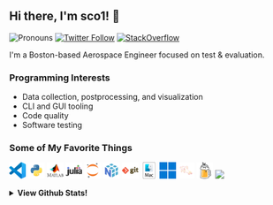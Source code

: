 ## Hi there, I'm sco1! 👋
![Pronouns](https://img.shields.io/badge/pronouns-he%2Fhim-blue)
[![Twitter Follow](https://img.shields.io/twitter/follow/sco1_git?style=social)](https://twitter.com/sco1_git)
[![StackOverflow](https://img.shields.io/badge/StackOverflow-excaza-blueviolet?logo=stackoverflow)](https://stackoverflow.com/users/2748311/excaza)

I'm a Boston-based Aerospace Engineer focused on test & evaluation.

### Programming Interests
  * Data collection, postprocessing, and visualization
  * CLI and GUI tooling
  * Code quality
  * Software testing

### Some of My Favorite Things
<a href="https://code.visualstudio.com/"><code><img height="30" src="https://raw.githubusercontent.com/github/explore/master/topics/visual-studio-code/visual-studio-code.png"></code></a>
<a href="https://www.python.org/"><code><img height="30" src="https://raw.githubusercontent.com/github/explore/master/topics/python/python.png"></code></a>
<a href="https://www.mathworks.com/"><code><img height="30" src="https://raw.githubusercontent.com/github/explore/master/topics/matlab/matlab.png"></code></a>
<a href="https://julialang.org/"><code><img height="30" src="https://raw.githubusercontent.com/github/explore/master/topics/julia/julia.png"></code></a>
<a href="https://jupyter.org/"><code><img height="30" src="https://raw.githubusercontent.com/github/explore/master/topics/jupyter-notebook/jupyter-notebook.png"></code></a>
<a href="https://numpy.org/"><code><img height="30" src="https://raw.githubusercontent.com/github/explore/master/topics/numpy/numpy.png"></code></a>
<a href="https://git-scm.com/"><code><img height="30" src="https://raw.githubusercontent.com/github/explore/master/topics/git/git.png"></code></a>
<a href="https://www.apple.com/macos"><code><img height="30" src="https://raw.githubusercontent.com/github/explore/master/topics/macos/macos.png"></code></a>
<a href="https://www.microsoft.com/en-us/windows"><code><img height="30" src="https://raw.githubusercontent.com/github/explore/master/topics/windows/windows.png"></code></a>
<a href="https://fishshell.com/"><code><img height="30" src="https://raw.githubusercontent.com/github/explore/master/topics/fish/fish.png"></code></a>
<a href="https://docs.brew.sh/"><code><img height="30" src="https://raw.githubusercontent.com/github/explore/master/topics/homebrew/homebrew.png"></code></a>
<a href="https://github.com/microsoft/PowerToys"><code><img height="30" src="https://raw.githubusercontent.com/microsoft/PowerToys/master/doc/images/icons/PowerToys%20icon/PNG/PowerToysAppList.targetsize-30.png"></code></a>

<details>
  <summary><b>View Github Stats!</b></summary>

![sco1's Github Stats](https://github-readme-stats.vercel.app/api?username=sco1&count_private=true&theme=dracula)
![sco1's Top Langs](https://github-readme-stats.vercel.app/api/top-langs/?username=sco1&theme=dracula&hide=Tcl,C)
</details>
